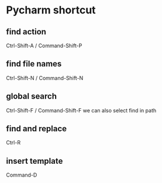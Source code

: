 # Pycharm shortcut

## find action
Ctrl-Shift-A / Command-Shift-P

## find file names
Ctrl-Shift-N / Command-Shift-N

## global search 
Ctrl-Shift-F / Command-Shift-F
we can also select find in path 

## find and replace
Ctrl-R

## insert template
Command-D
 

